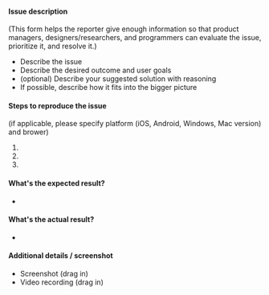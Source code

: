#### Issue description

(This form helps the reporter give enough information so that product managers, designers/researchers, and programmers can evaluate the issue, prioritize it, and resolve it.)
- Describe the issue
- Describe the desired outcome and user goals
- (optional) Describe your suggested solution with reasoning
- If possible, describe how it fits into the bigger picture


#### Steps to reproduce the issue

(if applicable, please specify platform (iOS, Android, Windows, Mac version) and brower)

1.  
2. 
3. 


#### What's the expected result?

-


#### What's the actual result?

-


#### Additional details / screenshot

- Screenshot (drag in)
- Video recording (drag in)

